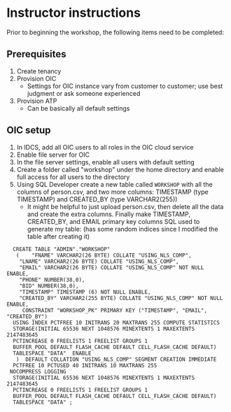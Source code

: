 # Instructor instructions

Prior to beginning the workshop, the following items need to be completed:

## Prerequisites

1. Create tenancy
2. Provision OIC
   - Settings for OIC instance vary from customer to customer; use best judgment or ask someone experienced
3. Provision ATP
   - Can be basically all default settings

## OIC setup

1. In IDCS, add all OIC users to all roles in the OIC cloud service
2. Enable file server for OIC
3. In the file server settings, enable all users with default setting
4. Create a folder called "workshop" under the home directory and enable full access for all users to the directory
5. Using SQL Developer create a new table called `WORKSHOP` with all the columns of person.csv, and two more columns: TIMESTAMP (type TIMESTAMP) and CREATED_BY (type VARCHAR2(255))
   - It might be helpful to just upload person.csv, then delete all the data and create the extra columns. Finally make TIMESTAMP, CREATED_BY, and EMAIL primary key columns
SQL used to generate my table: (has some random indices since I modified the table after creating it)
```
  CREATE TABLE "ADMIN"."WORKSHOP" 
   (	"FNAME" VARCHAR2(26 BYTE) COLLATE "USING_NLS_COMP", 
	"LNAME" VARCHAR2(26 BYTE) COLLATE "USING_NLS_COMP", 
	"EMAIL" VARCHAR2(26 BYTE) COLLATE "USING_NLS_COMP" NOT NULL ENABLE, 
	"PHONE" NUMBER(38,0), 
	"BID" NUMBER(38,0), 
	"TIMESTAMP" TIMESTAMP (6) NOT NULL ENABLE, 
	"CREATED_BY" VARCHAR2(255 BYTE) COLLATE "USING_NLS_COMP" NOT NULL ENABLE, 
	 CONSTRAINT "WORKSHOP_PK" PRIMARY KEY ("TIMESTAMP", "EMAIL", "CREATED_BY")
  USING INDEX PCTFREE 10 INITRANS 20 MAXTRANS 255 COMPUTE STATISTICS 
  STORAGE(INITIAL 65536 NEXT 1048576 MINEXTENTS 1 MAXEXTENTS 2147483645
  PCTINCREASE 0 FREELISTS 1 FREELIST GROUPS 1
  BUFFER_POOL DEFAULT FLASH_CACHE DEFAULT CELL_FLASH_CACHE DEFAULT)
  TABLESPACE "DATA"  ENABLE
   )  DEFAULT COLLATION "USING_NLS_COMP" SEGMENT CREATION IMMEDIATE 
  PCTFREE 10 PCTUSED 40 INITRANS 10 MAXTRANS 255 
 NOCOMPRESS LOGGING
  STORAGE(INITIAL 65536 NEXT 1048576 MINEXTENTS 1 MAXEXTENTS 2147483645
  PCTINCREASE 0 FREELISTS 1 FREELIST GROUPS 1
  BUFFER_POOL DEFAULT FLASH_CACHE DEFAULT CELL_FLASH_CACHE DEFAULT)
  TABLESPACE "DATA" ;
```